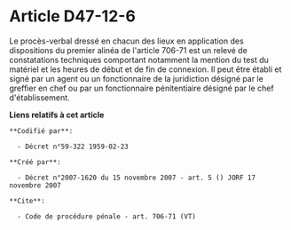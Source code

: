 # Article D47-12-6

Le procès-verbal dressé en chacun des lieux en application des dispositions du premier alinéa de l'article 706-71 est un
relevé de constatations techniques comportant notamment la mention du test du matériel et les heures de début et de fin de
connexion. Il peut être établi et signé par un agent ou un fonctionnaire de la juridiction désigné par le greffier en chef ou
par un fonctionnaire pénitentiaire désigné par le chef d'établissement.

**Liens relatifs à cet article**

	**Codifié par**:

	  - Décret n°59-322 1959-02-23

	**Créé par**:

	  - Décret n°2007-1620 du 15 novembre 2007 - art. 5 () JORF 17 novembre 2007

	**Cite**:

	  - Code de procédure pénale - art. 706-71 (VT)
